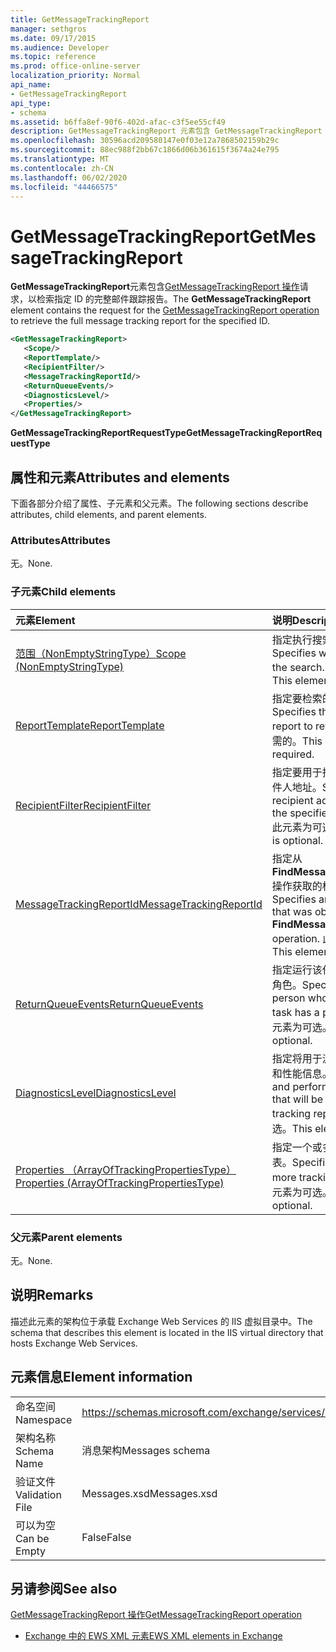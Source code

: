 ```yaml
---
title: GetMessageTrackingReport
manager: sethgros
ms.date: 09/17/2015
ms.audience: Developer
ms.topic: reference
ms.prod: office-online-server
localization_priority: Normal
api_name:
- GetMessageTrackingReport
api_type:
- schema
ms.assetid: b6ffa8ef-90f6-402d-afac-c3f5ee55cf49
description: GetMessageTrackingReport 元素包含 GetMessageTrackingReport 操作请求，以检索指定 ID 的完整邮件跟踪报告。
ms.openlocfilehash: 30596acd209580147e0f03e12a7868502159b29c
ms.sourcegitcommit: 88ec988f2bb67c1866d06b361615f3674a24e795
ms.translationtype: MT
ms.contentlocale: zh-CN
ms.lasthandoff: 06/02/2020
ms.locfileid: "44466575"
---
```

# <a name="getmessagetrackingreport"></a><span data-ttu-id="2fac2-103">GetMessageTrackingReport</span><span class="sxs-lookup"><span data-stu-id="2fac2-103">GetMessageTrackingReport</span></span>

<span data-ttu-id="2fac2-104">**GetMessageTrackingReport**元素包含[GetMessageTrackingReport 操作](getmessagetrackingreport-operation.md)请求，以检索指定 ID 的完整邮件跟踪报告。</span><span class="sxs-lookup"><span data-stu-id="2fac2-104">The **GetMessageTrackingReport** element contains the request for the [GetMessageTrackingReport operation](getmessagetrackingreport-operation.md) to retrieve the full message tracking report for the specified ID.</span></span> 
  
```XML
<GetMessageTrackingReport>
   <Scope/>
   <ReportTemplate/>
   <RecipientFilter/>
   <MessageTrackingReportId/>
   <ReturnQueueEvents/>
   <DiagnosticsLevel/>
   <Properties/>
</GetMessageTrackingReport>
```

 <span data-ttu-id="2fac2-105">**GetMessageTrackingReportRequestType**</span><span class="sxs-lookup"><span data-stu-id="2fac2-105">**GetMessageTrackingReportRequestType**</span></span>
## <a name="attributes-and-elements"></a><span data-ttu-id="2fac2-106">属性和元素</span><span class="sxs-lookup"><span data-stu-id="2fac2-106">Attributes and elements</span></span>

<span data-ttu-id="2fac2-107">下面各部分介绍了属性、子元素和父元素。</span><span class="sxs-lookup"><span data-stu-id="2fac2-107">The following sections describe attributes, child elements, and parent elements.</span></span>
  
### <a name="attributes"></a><span data-ttu-id="2fac2-108">Attributes</span><span class="sxs-lookup"><span data-stu-id="2fac2-108">Attributes</span></span>

<span data-ttu-id="2fac2-109">无。</span><span class="sxs-lookup"><span data-stu-id="2fac2-109">None.</span></span>
  
### <a name="child-elements"></a><span data-ttu-id="2fac2-110">子元素</span><span class="sxs-lookup"><span data-stu-id="2fac2-110">Child elements</span></span>

|<span data-ttu-id="2fac2-111">**元素**</span><span class="sxs-lookup"><span data-stu-id="2fac2-111">**Element**</span></span>|<span data-ttu-id="2fac2-112">**说明**</span><span class="sxs-lookup"><span data-stu-id="2fac2-112">**Description**</span></span>|
|:-----|:-----|
|[<span data-ttu-id="2fac2-113">范围（NonEmptyStringType）</span><span class="sxs-lookup"><span data-stu-id="2fac2-113">Scope (NonEmptyStringType)</span></span>](scope-nonemptystringtype.md) <br/> |<span data-ttu-id="2fac2-114">指定执行搜索的位置。</span><span class="sxs-lookup"><span data-stu-id="2fac2-114">Specifies where to perform the search.</span></span> <span data-ttu-id="2fac2-115">此元素是必需的。</span><span class="sxs-lookup"><span data-stu-id="2fac2-115">This element is required.</span></span>  <br/> |
|[<span data-ttu-id="2fac2-116">ReportTemplate</span><span class="sxs-lookup"><span data-stu-id="2fac2-116">ReportTemplate</span></span>](reporttemplate.md) <br/> |<span data-ttu-id="2fac2-117">指定要检索的跟踪报告的类型。</span><span class="sxs-lookup"><span data-stu-id="2fac2-117">Specifies the type of tracking report to retrieve.</span></span> <span data-ttu-id="2fac2-118">此元素是必需的。</span><span class="sxs-lookup"><span data-stu-id="2fac2-118">This element is required.</span></span>  <br/> |
|[<span data-ttu-id="2fac2-119">RecipientFilter</span><span class="sxs-lookup"><span data-stu-id="2fac2-119">RecipientFilter</span></span>](recipientfilter.md) <br/> |<span data-ttu-id="2fac2-120">指定要用于指定的跟踪报告的收件人地址。</span><span class="sxs-lookup"><span data-stu-id="2fac2-120">Specifies a recipient address to use with the specified tracking report.</span></span> <span data-ttu-id="2fac2-121">此元素为可选。</span><span class="sxs-lookup"><span data-stu-id="2fac2-121">This element is optional.</span></span>  <br/> |
|[<span data-ttu-id="2fac2-122">MessageTrackingReportId</span><span class="sxs-lookup"><span data-stu-id="2fac2-122">MessageTrackingReportId</span></span>](messagetrackingreportid.md) <br/> |<span data-ttu-id="2fac2-123">指定从**FindMessageTrackingReport**操作获取的标识字符串。</span><span class="sxs-lookup"><span data-stu-id="2fac2-123">Specifies an identity string that was obtained from the **FindMessageTrackingReport** operation.</span></span> <span data-ttu-id="2fac2-124">此元素是必需的。</span><span class="sxs-lookup"><span data-stu-id="2fac2-124">This element is required.</span></span>  <br/> |
|[<span data-ttu-id="2fac2-125">ReturnQueueEvents</span><span class="sxs-lookup"><span data-stu-id="2fac2-125">ReturnQueueEvents</span></span>](returnqueueevents.md) <br/> |<span data-ttu-id="2fac2-126">指定运行该任务的人员具有特权角色。</span><span class="sxs-lookup"><span data-stu-id="2fac2-126">Specifies that the person who is running the task has a privileged role.</span></span> <span data-ttu-id="2fac2-127">此元素为可选。</span><span class="sxs-lookup"><span data-stu-id="2fac2-127">This element is optional.</span></span>  <br/> |
|[<span data-ttu-id="2fac2-128">DiagnosticsLevel</span><span class="sxs-lookup"><span data-stu-id="2fac2-128">DiagnosticsLevel</span></span>](diagnosticslevel.md) <br/> |<span data-ttu-id="2fac2-129">指定将用于派生跟踪报告的计时和性能信息。</span><span class="sxs-lookup"><span data-stu-id="2fac2-129">Specifies timing and performance information that will be used to derive the tracking report.</span></span> <span data-ttu-id="2fac2-130">此元素为可选。</span><span class="sxs-lookup"><span data-stu-id="2fac2-130">This element is optional.</span></span>  <br/> |
|[<span data-ttu-id="2fac2-131">Properties （ArrayOfTrackingPropertiesType）</span><span class="sxs-lookup"><span data-stu-id="2fac2-131">Properties (ArrayOfTrackingPropertiesType)</span></span>](properties-arrayoftrackingpropertiestype.md) <br/> |<span data-ttu-id="2fac2-132">指定一个或多个跟踪属性的列表。</span><span class="sxs-lookup"><span data-stu-id="2fac2-132">Specifies a list of one or more tracking properties.</span></span> <span data-ttu-id="2fac2-133">此元素为可选。</span><span class="sxs-lookup"><span data-stu-id="2fac2-133">This element is optional.</span></span>  <br/> |
   
### <a name="parent-elements"></a><span data-ttu-id="2fac2-134">父元素</span><span class="sxs-lookup"><span data-stu-id="2fac2-134">Parent elements</span></span>

<span data-ttu-id="2fac2-135">无。</span><span class="sxs-lookup"><span data-stu-id="2fac2-135">None.</span></span>
  
## <a name="remarks"></a><span data-ttu-id="2fac2-136">说明</span><span class="sxs-lookup"><span data-stu-id="2fac2-136">Remarks</span></span>

<span data-ttu-id="2fac2-137">描述此元素的架构位于承载 Exchange Web Services 的 IIS 虚拟目录中。</span><span class="sxs-lookup"><span data-stu-id="2fac2-137">The schema that describes this element is located in the IIS virtual directory that hosts Exchange Web Services.</span></span>
  
## <a name="element-information"></a><span data-ttu-id="2fac2-138">元素信息</span><span class="sxs-lookup"><span data-stu-id="2fac2-138">Element information</span></span>

|||
|:-----|:-----|
|<span data-ttu-id="2fac2-139">命名空间</span><span class="sxs-lookup"><span data-stu-id="2fac2-139">Namespace</span></span>  <br/> |https://schemas.microsoft.com/exchange/services/2006/messages  <br/> |
|<span data-ttu-id="2fac2-140">架构名称</span><span class="sxs-lookup"><span data-stu-id="2fac2-140">Schema Name</span></span>  <br/> |<span data-ttu-id="2fac2-141">消息架构</span><span class="sxs-lookup"><span data-stu-id="2fac2-141">Messages schema</span></span>  <br/> |
|<span data-ttu-id="2fac2-142">验证文件</span><span class="sxs-lookup"><span data-stu-id="2fac2-142">Validation File</span></span>  <br/> |<span data-ttu-id="2fac2-143">Messages.xsd</span><span class="sxs-lookup"><span data-stu-id="2fac2-143">Messages.xsd</span></span>  <br/> |
|<span data-ttu-id="2fac2-144">可以为空</span><span class="sxs-lookup"><span data-stu-id="2fac2-144">Can be Empty</span></span>  <br/> |<span data-ttu-id="2fac2-145">False</span><span class="sxs-lookup"><span data-stu-id="2fac2-145">False</span></span>  <br/> |
   
## <a name="see-also"></a><span data-ttu-id="2fac2-146">另请参阅</span><span class="sxs-lookup"><span data-stu-id="2fac2-146">See also</span></span>



[<span data-ttu-id="2fac2-147">GetMessageTrackingReport 操作</span><span class="sxs-lookup"><span data-stu-id="2fac2-147">GetMessageTrackingReport operation</span></span>](getmessagetrackingreport-operation.md)


- [<span data-ttu-id="2fac2-148">Exchange 中的 EWS XML 元素</span><span class="sxs-lookup"><span data-stu-id="2fac2-148">EWS XML elements in Exchange</span></span>](ews-xml-elements-in-exchange.md)

